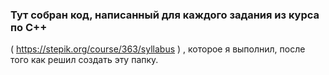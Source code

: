 ### Тут собран код, написанный для каждого задания из курса по C++ 
( https://stepik.org/course/363/syllabus ) , которое я выполнил, после того как решил создать эту папку.
